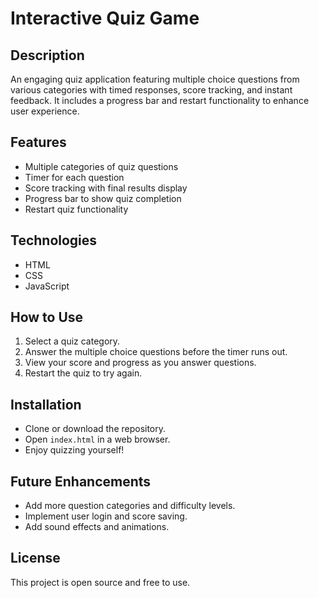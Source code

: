 # Interactive Quiz Game

## Description
An engaging quiz application featuring multiple choice questions from various categories with timed responses, score tracking, and instant feedback. It includes a progress bar and restart functionality to enhance user experience.

## Features
- Multiple categories of quiz questions  
- Timer for each question  
- Score tracking with final results display  
- Progress bar to show quiz completion  
- Restart quiz functionality  

## Technologies
- HTML  
- CSS  
- JavaScript  

## How to Use
1. Select a quiz category.  
2. Answer the multiple choice questions before the timer runs out.  
3. View your score and progress as you answer questions.  
4. Restart the quiz to try again.  

## Installation
- Clone or download the repository.  
- Open `index.html` in a web browser.  
- Enjoy quizzing yourself!  

## Future Enhancements
- Add more question categories and difficulty levels.  
- Implement user login and score saving.  
- Add sound effects and animations.  

## License
This project is open source and free to use.
